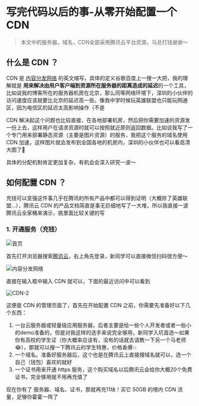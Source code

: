 # 写完代码以后的事-从零开始配置一个CDN

> 本文中的服务器，域名，CDN全部采用腾讯云平台资源，马总打钱谢谢～

## 什么是 CDN ？

CDN 是 [内容分发网络](https://zh.m.wikipedia.org/zh-my/%E5%85%A7%E5%AE%B9%E5%82%B3%E9%81%9E%E7%B6%B2%E8%B7%AF) 的英文缩写，具体的定义谷歌百度上一搜一大把，我的理解就是 **用来解决由用户客户端到资源所在服务器的距离造成的延迟**的一个工具，比如说我的博客所在的服务器机房在北京，那么同等网络环境下，深圳的小伙伴的访问速度应该就要比北京的延迟高一些。像我中学时候玩英雄联盟也只能玩网通区，因为电信区的延迟太高影响操作（不是

CDN 解决起这个问题也比较直接，在各地部署机房，然后把你需要加速的资源发一份上去，这样用户在请求资源时就可以按照就近原则返回数据。比如说我写了一个专门用来部署静态资源（主要是图片资源）的服务，我把这个服务的域名使用 CDN 加速，这样图片就会发布到全国各地的机房内，深圳的小伙伴也可以看高清大图了🐶

具体的分配机制肯定更加复杂，有机会会深入研究一波～

## 如何配置 CDN ？

充钱可以变强这件事几乎在腾讯的所有产品中都可以得到证明（大概除了英雄联盟...），腾讯云 CDN 的产品文档简直是事无巨细地写了一大堆，所以我直接一波腾讯云全家桶来演示，挑里面比较关键的写

### 1. 开通服务（充钱）

![首页](https://static.yuehaowei.fun/static/blog-images/cdn/1.png)

首先打开浏览器搜索[腾讯云](https://cloud.tencent.com/)，右上角先登录，新同学可以直接微信扫码很方便～

![内容分发网络](https://static.yuehaowei.fun/static/blog-images/cdn/2.png)

直接在输入框中输入 CDN 就可以，下面的最近访问中可以看到

![CDN-2](https://static.yuehaowei.fun/static/blog-images/cdn/3.png)

这便是 CDN 的管理页面了，首先在开始配置 CDN 之前，你需要先准备好以下几个东西：

1. 一台云服务器或轻量级应用服务器，后者主要是给一些个人开发者或者一些小的demo准备的，但是对我这样的选手来说完全够用，新同学入坑首选～如果你有高校的学生证（你大概率应该有，没有的话就去请教一下另一个马老师😂），那就可以搜一下腾讯云的学生特惠，价格香爆💥
2. 一个域名。准备好服务器后，这个也是在腾讯云上直接搜域名就可以，选一个自己（钱包）喜欢的就好
3. 一个证书用来开通 https 服务，这个购买域名以后腾讯云会给你大概20个免费证书，完全够用就不用再充值了

现在你有了 服务器、域名、证书，那就再充11块！买它 50GB 的境内 CDN 流量，足够你霍霍一阵了



